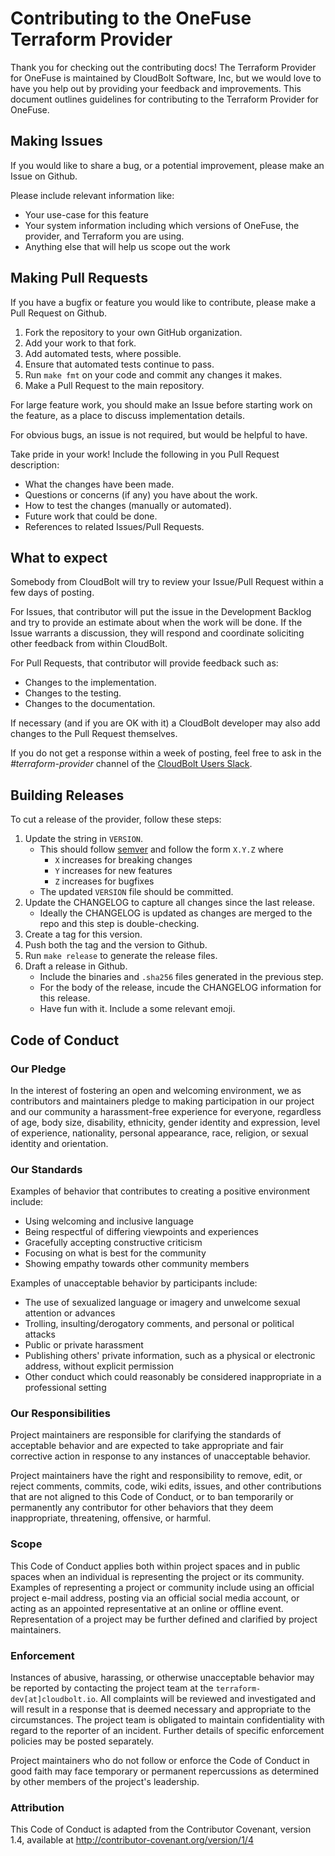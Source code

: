 # Contributing to the OneFuse Terraform Provider

Thank you for checking out the contributing docs!
The Terraform Provider for OneFuse is maintained by CloudBolt Software, Inc, but we would love to have you help out by providing your feedback and improvements.
This document outlines guidelines for contributing to the Terraform Provider for OneFuse.

## Making Issues

If you would like to share a bug, or a potential improvement, please make an Issue on Github.

Please include relevant information like:

* Your use-case for this feature
* Your system information including which versions of OneFuse, the provider, and Terraform you are using.
* Anything else that will help us scope out the work

## Making Pull Requests

If you have a bugfix or feature you would like to contribute, please make a Pull Request on Github.

1. Fork the repository to your own GitHub organization.
2. Add your work to that fork.
3. Add automated tests, where possible.
4. Ensure that automated tests continue to pass.
5. Run `make fmt` on your code and commit any changes it makes.
6. Make a Pull Request to the main repository.

For large feature work, you should make an Issue before starting work on the feature, as a place to discuss implementation details.

For obvious bugs, an issue is not required, but would be helpful to have.

Take pride in your work!
Include the following in you Pull Request description:

* What the changes have been made.
* Questions or concerns (if any) you have about the work.
* How to test the changes (manually or automated).
* Future work that could be done.
* References to related Issues/Pull Requests.

## What to expect

Somebody from CloudBolt will try to review your Issue/Pull Request within a few days of posting.

For Issues, that contributor will put the issue in the Development Backlog and try to provide an estimate about when the work will be done.
If the Issue warrants a discussion, they will respond and coordinate soliciting other feedback from within CloudBolt.

For Pull Requests, that contributor will provide feedback such as:

* Changes to the implementation.
* Changes to the testing.
* Changes to the documentation.

If necessary (and if you are OK with it) a CloudBolt developer may also add changes to the Pull Request themselves.

If you do not get a response within a week of posting, feel free to ask in the *#terraform-provider* channel of the [CloudBolt Users Slack](cloudbolt-users.slack.com).

## Building Releases

To cut a release of the provider, follow these steps:

1. Update the string in `VERSION`.
    * This should follow [semver](https://semver.org/) and follow the form `X.Y.Z` where
        * `X` increases for breaking changes
        * `Y` increases for new features
        * `Z` increases for bugfixes
    * The updated `VERSION` file should be committed.
1. Update the CHANGELOG to capture all changes since the last release.
    * Ideally the CHANGELOG is updated as changes are merged to the repo and this step is double-checking.
1. Create a tag for this version.
1. Push both the tag and the version to Github.
1. Run `make release` to generate the release files.
1. Draft a release in Github.
    * Include the binaries and `.sha256` files generated in the previous step.
    * For the body of the release, incude the CHANGELOG information for this release.
    * Have fun with it. Include a some relevant emoji.

## Code of Conduct

### Our Pledge

In the interest of fostering an open and welcoming environment, we as contributors and maintainers pledge to making participation in our project and our community a harassment-free experience for everyone, regardless of age, body size, disability, ethnicity, gender identity and expression, level of experience, nationality, personal appearance, race, religion, or sexual identity and orientation.

### Our Standards

Examples of behavior that contributes to creating a positive environment include:

* Using welcoming and inclusive language
* Being respectful of differing viewpoints and experiences
* Gracefully accepting constructive criticism
* Focusing on what is best for the community
* Showing empathy towards other community members

Examples of unacceptable behavior by participants include:

* The use of sexualized language or imagery and unwelcome sexual attention or advances
* Trolling, insulting/derogatory comments, and personal or political attacks
* Public or private harassment
* Publishing others' private information, such as a physical or electronic address, without explicit permission
* Other conduct which could reasonably be considered inappropriate in a professional setting

### Our Responsibilities

Project maintainers are responsible for clarifying the standards of acceptable behavior and are expected to take appropriate and fair corrective action in response to any instances of unacceptable behavior.

Project maintainers have the right and responsibility to remove, edit, or reject comments, commits, code, wiki edits, issues, and other contributions that are not aligned to this Code of Conduct, or to ban temporarily or permanently any contributor for other behaviors that they deem inappropriate, threatening, offensive, or harmful.

### Scope

This Code of Conduct applies both within project spaces and in public spaces when an individual is representing the project or its community. Examples of representing a project or community include using an official project e-mail address, posting via an official social media account, or acting as an appointed representative at an online or offline event. Representation of a project may be further defined and clarified by project maintainers.

### Enforcement

Instances of abusive, harassing, or otherwise unacceptable behavior may be reported by contacting the project team at the `terraform-dev[at]cloudbolt.io`.
All complaints will be reviewed and investigated and will result in a response that is deemed necessary and appropriate to the circumstances.
The project team is obligated to maintain confidentiality with regard to the reporter of an incident.
Further details of specific enforcement policies may be posted separately.

Project maintainers who do not follow or enforce the Code of Conduct in good faith may face temporary or permanent repercussions as determined by other members of the project's leadership.

### Attribution

This Code of Conduct is adapted from the Contributor Covenant, version 1.4, available at http://contributor-covenant.org/version/1/4
